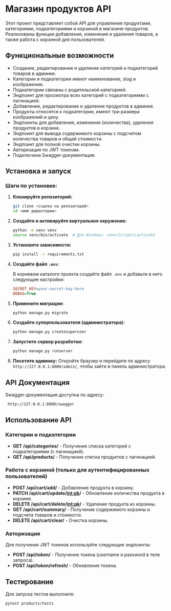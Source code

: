# Магазин продуктов API

Этот проект представляет собой API для управления продуктами, категориями,
подкатегориями и корзиной в магазине продуктов. Реализованы функции добавления,
изменения и удаления товаров, а также работа с корзиной для пользователей.

## Функциональные возможности

- Создание, редактирование и удаление категорий и подкатегорий товаров в
  админке.
- Категории и подкатегории имеют наименование, slug и изображение.
- Подкатегории связаны с родительской категорией.
- Эндпоинт для просмотра всех категорий с подкатегориями с пагинацией.
- Добавление, редактирование и удаление продуктов в админке.
- Продукты относятся к подкатегории, имеют три размера изображений и цену.
- Эндпоинты для добавления, изменения (количества), удаления продуктов в
  корзине.
- Эндпоинт для вывода содержимого корзины с подсчетом количества товаров и
  общей стоимости.
- Эндпоинт для полной очистки корзины.
- Авторизация по JWT токенам.
- Подключена Swagger-документация.

## Установка и запуск

### Шаги по установке:

1. **Клонируйте репозиторий:**

    ```bash
    git clone <ссылка на репозиторий>
    cd <имя директории>
    ```

2. **Создайте и активируйте виртуальное окружение:**

    ```bash
    python -m venv venv
    source venv/bin/activate  # Для Windows: venv\Scripts\activate
    ```

3. **Установите зависимости:**

    ```bash
    pip install -r requirements.txt
    ```

4. **Создайте файл `.env`:**

   В корневом каталоге проекта создайте файл `.env` и добавьте в него следующие
   настройки:

    ```ini
    SECRET_KEY=your-secret-key-here
    DEBUG=True
    ```

5. **Примените миграции:**

    ```bash
    python manage.py migrate
    ```

6. **Создайте суперпользователя (администратора):**

    ```bash
    python manage.py createsuperuser
    ```

7. **Запустите сервер разработки:**

    ```bash
    python manage.py runserver
    ```

8. **Посетите админку:**
   Откройте браузер и перейдите по адресу `http://127.0.0.1:8000/admin/`, чтобы
   зайти в панель администратора.

## API Документация

Swagger-документация доступна по адресу:

   ```bash
    http://127.0.0.1:8000/swagger
   ```

## Использование API

### Категории и подкатегории

- **GET /api/categories/** - Получение списка категорий с подкатегориями (с пагинацией).
- **GET /api/products/** - Получение списка продуктов с пагинацией.

### Работа с корзиной (только для аутентифицированных пользователей)

- **POST /api/cart/add/** - Добавление продукта в корзину.
- **PATCH /api/cart/update/<int:pk>/** - Обновление количества продукта в корзине.
- **DELETE /api/cart/delete/<int:pk>/** - Удаление продукта из корзины.
- **GET /api/cart/summary/** - Получение содержимого корзины и подсчета товаров и стоимости.
- **DELETE /api/cart/clear/** - Очистка корзины.

### Авторизация

Для получения JWT токенов используйте следующие эндпоинты:

- **POST /api/token/** - Получение токена (username и password в теле запроса).
- **POST /api/token/refresh/** - Обновление токена.

## Тестирование

Для запуска тестов выполните:

```bash
pytest products/tests
```
